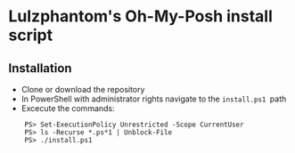 # Lulzphantom's Oh-My-Posh install script

## Installation

* Clone or download the repository
* In PowerShell with administrator rights navigate to the `install.ps1 `path
* Excecute the commands: 

```
    PS> Set-ExecutionPolicy Unrestricted -Scope CurrentUser
    PS> ls -Recurse *.ps*1 | Unblock-File
    PS> ./install.ps1
```
